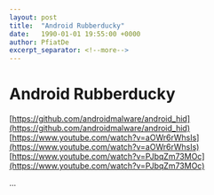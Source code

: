 ```yaml
---
layout: post
title:  "Android Rubberducky"
date:   1990-01-01 19:55:00 +0000
author: PfiatDe
excerpt_separator: <!--more-->
---
```


# Android Rubberducky
[https://github.com/androidmalware/android_hid](https://github.com/androidmalware/android_hid)
[https://www.youtube.com/watch?v=aOWr6rWhsIs](https://www.youtube.com/watch?v=aOWr6rWhsIs)
[https://www.youtube.com/watch?v=PJbqZm73MOc](https://www.youtube.com/watch?v=PJbqZm73MOc)

...
<!--more-->
